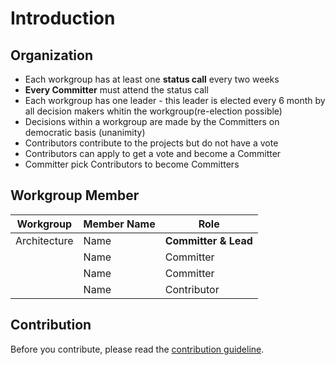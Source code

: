 # Introduction

## Organization
- Each workgroup has at least one **status call** every two weeks
- **Every Committer** must attend the status call
- Each workgroup has one leader - this leader is elected every 6 month by all decision makers whitin the workgroup(re-election possible)
- Decisions within a workgroup are made by the Committers on democratic basis (unanimity)
- Contributors contribute to the projects but do not have a vote
- Contributors can apply to get a vote and become a Committer
- Committer pick Contributors to become Committers

## Workgroup Member

| Workgroup  | Member Name | Role |
| ------------- | ------------- | ------------- |
| Architecture  | Name  | **Committer & Lead**  |
|  | Name  | Committer  |
|  | Name  | Committer  |
|  | Name  | Contributor  |

## Contribution

Before you contribute, please read the [contribution guideline](https://github.com/openintegrationhub/Architecture/blob/master/CONTRIBUTING.md).
